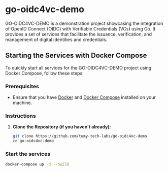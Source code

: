 # go-oidc4vc-demo

GO-OIDC4VC-DEMO is a demonstration project showcasing the integration of OpenID Connect (OIDC) with Verifiable Credentials (VCs) using Go. It provides a set of services that facilitate the issuance, verification, and management of digital identities and credentials.

## Starting the Services with Docker Compose

To quickly start all services for the GO-OIDC4VC-DEMO project using Docker Compose, follow these steps:

### Prerequisites

- Ensure that you have [Docker](https://www.docker.com/get-started) and [Docker Compose](https://docs.docker.com/compose/install/) installed on your machine.

### Instructions

1. **Clone the Repository (if you haven't already):**

   ```bash
   git clone https://github.com/tumy-tech-labs/go-oidc4vc-demo
   cd go-oidc4vc-demo
   ```

### Start the services

```bash
docker-compose up -d --build
```